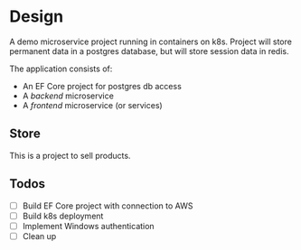 # Design

A demo microservice project running in containers on k8s.
Project will store permanent data in a postgres database, but
will store session data in redis.

The application consists of:

- An EF Core project for postgres db access
- A _backend_ microservice
- A _frontend_ microservice (or services)

## Store

This is a project to sell products.

## Todos

- [ ] Build EF Core project with connection to AWS
- [ ] Build k8s deployment
- [ ] Implement Windows authentication
- [ ] Clean up 